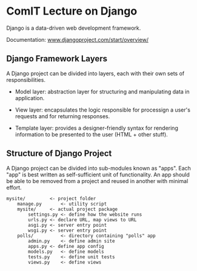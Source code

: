 # ComIT Lecture on Django

Django is a data-driven web development framework.

Documentation: www.djangoproject.com/start/overview/

## Django Framework Layers

A Django project can be divided into layers, each with their own sets of responsibilities.

- Model layer: abstraction layer for structuring and manipulating data in application.

- View layer: encapsulates the logic responsible for processign a user's requests and for returning responses.

- Template layer: provides a designer-friendly syntax for rendering information to be presented to the user (HTML + other stuff).

## Structure of Django Project

A Django project can be divided into sub-modules known as "apps". Each "app" is best written as self-sufficient unit of functionality. An app should be able to be removed from a project and reused in another with minimal effort.

```
mysite/			<- project folder
	manage.py		<- utility script
	mysite/		<- actual project package
		settings.py	<- define how the website runs
		urls.py	<- declare URL, map views to URL
		asgi.py	<- server entry point
		wsgi.py	<- server entry point
	polls/			<- directory containing "polls" app
		admin.py	<- define admin site
		apps.py	<- define app config
		models.py	<- define models
		tests.py	<- define unit tests
		views.py	<- define views
```

